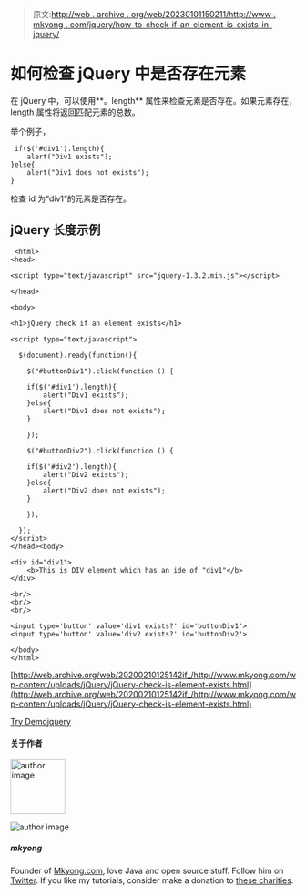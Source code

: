 > 原文:[http://web . archive . org/web/20230101150211/http://www . mkyong . com/jquery/how-to-check-if-an-element-is-exists-in-jquery/](http://web.archive.org/web/20230101150211/http://www.mkyong.com/jquery/how-to-check-if-an-element-is-exists-in-jquery/)

# 如何检查 jQuery 中是否存在元素

在 jQuery 中，可以使用**。length** 属性来检查元素是否存在。如果元素存在，length 属性将返回匹配元素的总数。

举个例子，

```
 if($('#div1').length){
	alert("Div1 exists");
}else{
	alert("Div1 does not exists");
} 
```

检查 id 为“div1”的元素是否存在。

## jQuery 长度示例

```
 <html>
<head>

<script type="text/javascript" src="jquery-1.3.2.min.js"></script>

</head>

<body>

<h1>jQuery check if an element exists</h1>

<script type="text/javascript">

  $(document).ready(function(){

    $("#buttonDiv1").click(function () {

	if($('#div1').length){
		alert("Div1 exists");
	}else{
		alert("Div1 does not exists");
	}

    });

    $("#buttonDiv2").click(function () {

	if($('#div2').length){
		alert("Div2 exists");
	}else{
		alert("Div2 does not exists");
	}

    });

  });
</script>
</head><body>

<div id="div1">
	<b>This is DIV element which has an ide of "div1"</b>
</div>

<br/>
<br/>
<br/>

<input type='button' value='div1 exists?' id='buttonDiv1'>
<input type='button' value='div2 exists?' id='buttonDiv2'>

</body>
</html> 
```

[http://web.archive.org/web/20200210125142if_/http://www.mkyong.com/wp-content/uploads/jQuery/jQuery-check-is-element-exists.html](http://web.archive.org/web/20200210125142if_/http://www.mkyong.com/wp-content/uploads/jQuery/jQuery-check-is-element-exists.html)

[Try Demo](http://web.archive.org/web/20200210125142/http://www.mkyong.com/wp-content/uploads/jQuery/jQuery-check-is-element-exists.html)[jquery](http://web.archive.org/web/20200210125142/https://mkyong.com/tag/jquery/)<input type="hidden" id="mkyong-current-postId" value="5070">

#### 关于作者

<noscript><img alt="author image" src="../Images/be422061d2d4f2a3263aac267f4522b4.png" srcset="http://web.archive.org/web/20200210125142im_/https://secure.gravatar.com/avatar/622c70d2908e68ecc070ca6754245bb2?s=192&amp;d=mm&amp;r=g 2x" class="avatar avatar-96 photo d-flex mr-3 rounded-circle" height="96" width="96" data-original-src="http://web.archive.org/web/20200210125142im_/https://secure.gravatar.com/avatar/622c70d2908e68ecc070ca6754245bb2?s=96&amp;d=mm&amp;r=g"/></noscript>

![author image](../Images/94912021a23b80bf381a58ac2c70e058.png)

##### mkyong

Founder of [Mkyong.com](http://web.archive.org/web/20200210125142/https://mkyong.com/), love Java and open source stuff. Follow him on [Twitter](http://web.archive.org/web/20200210125142/https://twitter.com/mkyong). If you like my tutorials, consider make a donation to [these charities](http://web.archive.org/web/20200210125142/http://www.mkyong.com/blog/donate-to-charity/).